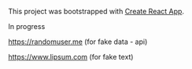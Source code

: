 This project was bootstrapped with [Create React App](https://github.com/facebook/create-react-app).

In progress

https://randomuser.me (for fake data - api)

https://www.lipsum.com (for fake text)
